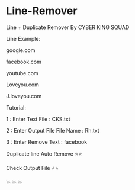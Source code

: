 # Line-Remover
Line + Duplicate Remover  By CYBER KING SQUAD 

Line Example:

google.com

facebook.com

youtube.com

Loveyou.com

J.loveyou.com




Tutorial:

1 : Enter Text File : CKS.txt

2 : Enter Output File File Name : Rh.txt

3 : Enter Remove Text : facebook

Duplicate line Auto Remove ⭐⭐

Check Output File ⭐⭐

💥 💥 💥
